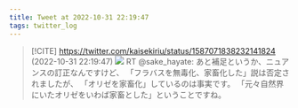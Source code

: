 ```yaml
---
title: Tweet at 2022-10-31 22:19:47
tags: twitter_log
---
```


> [!CITE] https://twitter.com/kaisekiriu/status/1587071838232141824 (2022-10-31 22:19:47)
> ![](https://twitter.com/kaisekiriu/status/1587071838232141824)
> RT @sake_hayate: あと補足というか、ニュアンスの訂正なんですけど、
> 「フラバスを無毒化、家畜化した」説は否定されましたが、
> 「オリゼを家畜化」しているのは事実です。
> 「元々自然界にいたオリゼをいわば家畜とした」ということですね。
